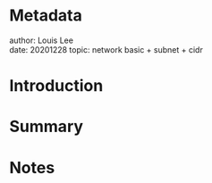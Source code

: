 # Metadata 
author: Louis Lee   
date: 20201228 
topic: network basic + subnet + cidr
# Introduction

# Summary


# Notes 
